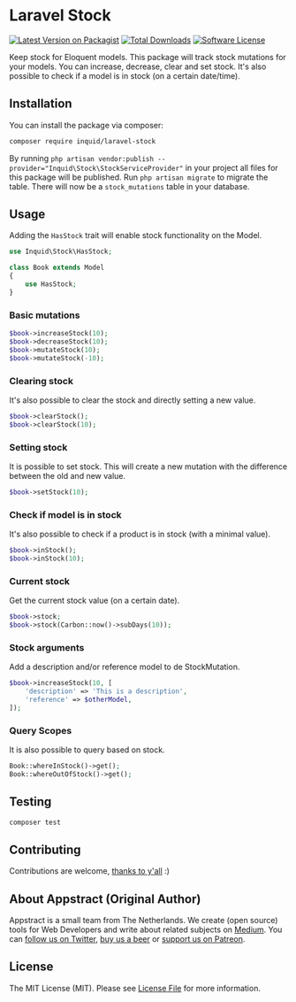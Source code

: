 # Laravel Stock

[![Latest Version on Packagist](https://img.shields.io/packagist/v/inquid/laravel-stock.svg?style=flat-square)](https://packagist.org/packages/appstract/laravel-stock)
[![Total Downloads](https://img.shields.io/packagist/dt/inquid/laravel-stock.svg?style=flat-square)](https://packagist.org/packages/appstract/laravel-stock)
[![Software License](https://img.shields.io/badge/license-MIT-brightgreen.svg?style=flat-square)](LICENSE.md)

Keep stock for Eloquent models. This package will track stock mutations for your models. You can increase, decrease, clear and set stock. It's also possible to check if a model is in stock (on a certain date/time).

## Installation

You can install the package via composer:

``` bash
composer require inquid/laravel-stock
```

By running `php artisan vendor:publish --provider="Inquid\Stock\StockServiceProvider"` in your project all files for this package will be published. Run `php artisan migrate` to migrate the table. There will now be a `stock_mutations` table in your database.

## Usage

Adding the `HasStock` trait will enable stock functionality on the Model.

``` php
use Inquid\Stock\HasStock;

class Book extends Model
{
    use HasStock;
}
```

### Basic mutations

```php
$book->increaseStock(10);
$book->decreaseStock(10);
$book->mutateStock(10);
$book->mutateStock(-10);
```

### Clearing stock

It's also possible to clear the stock and directly setting a new value.

```php
$book->clearStock();
$book->clearStock(10);
```

### Setting stock

It is possible to set stock. This will create a new mutation with the difference between the old and new value.

```php
$book->setStock(10);
```

### Check if model is in stock

It's also possible to check if a product is in stock (with a minimal value).

```php
$book->inStock();
$book->inStock(10);
```

### Current stock

Get the current stock value (on a certain date).

```php
$book->stock;
$book->stock(Carbon::now()->subDays(10));
```

### Stock arguments

Add a description and/or reference model to de StockMutation.

```php
$book->increaseStock(10, [
    'description' => 'This is a description',
    'reference' => $otherModel,
]);
```

### Query Scopes

It is also possible to query based on stock.

```php
Book::whereInStock()->get();
Book::whereOutOfStock()->get();
```

## Testing

``` bash
composer test
```

## Contributing

Contributions are welcome, [thanks to y'all](https://github.com/inquid/laravel-stock/graphs/contributors) :)

## About Appstract (Original Author)

Appstract is a small team from The Netherlands. We create (open source) tools for Web Developers and write about related subjects on [Medium](https://medium.com/appstract). You can [follow us on Twitter](https://twitter.com/appstractnl), [buy us a beer](https://www.paypal.me/appstract/10) or [support us on Patreon](https://www.patreon.com/appstract).

## License

The MIT License (MIT). Please see [License File](LICENSE.md) for more information.
